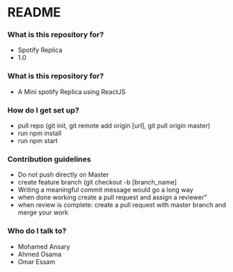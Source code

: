 # README #

### What is this repository for? ###

* Spotify Replica
* 1.0

### What is this repository for? ###
* A Mini spotify Replica using ReactJS

### How do I get set up? ###

* pull repo (git init, git remote add origin [url], git pull origin master)
* run npm install
* run npm start

### Contribution guidelines ###

* Do not push directly on Master
* create feature branch (git checkout -b [branch_name]
* Writing a meaningful commit message would go a long way
* when done working create a pull request and assign a reviewer" 
* when review is complete: create a pull request with master branch and merge your work

### Who do I talk to? ###

* Mohamed Ansary
* Ahmed Osama
* Omar Essam